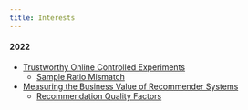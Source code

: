 ```yaml
---
title: Interests
---
```



####  2022

- [Trustworthy Online Controlled Experiments](https://www.amazon.com/Trustworthy-Online-Controlled-Experiments-Practical/dp/1108724264)
    - [Sample Ratio Mismatch](/notes/Sample-Ratio-Mismatch)
- [Measuring the Business Value of Recommender Systems](/notes/Measuring-the-business-value-of-recommender-systems)
    - [Recommendation Quality Factors](/notes/Recommendation-Quality-Factors)
